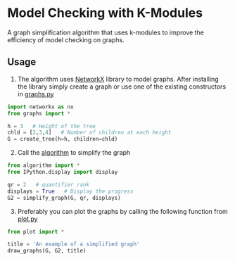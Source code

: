 # Model Checking with K-Modules
 A graph simplification algorithm that uses k-modules to improve the efficiency of model checking on graphs.

## Usage

1. The algorithm uses [NetworkX](https://networkx.org) library to model graphs. After installing the library simply create a graph or use one of the existing constructors in [graphs.py](src/graphs.py)

```python
import networkx as nx
from graphs import *

h = 3   # Height of the tree
chld = [2,3,4]   # Number of children at each height
G = create_tree(h=h, children=chld)
```

2. Call the [algorithm](src/algorithm.py) to simplify the graph

```python
from algorithm import *
from IPython.display import display

qr = 2   # quantifier rank
displays = True   # Display the progress
G2 = simplify_graph(G, qr, displays)
```

3. Preferably you can plot the graphs by calling the following function from [plot.py](src/plot.py)

```python
from plot import *

title = 'An example of a simplified graph'
draw_graphs(G, G2, title)
```
